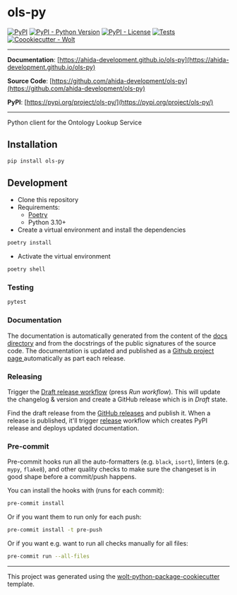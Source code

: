 # ols-py

[![PyPI](https://img.shields.io/pypi/v/ols-py?style=flat-square)](https://pypi.python.org/pypi/ols-py/)
[![PyPI - Python Version](https://img.shields.io/pypi/pyversions/ols-py?style=flat-square)](https://pypi.python.org/pypi/ols-py/)
[![PyPI - License](https://img.shields.io/pypi/l/ols-py?style=flat-square)](https://pypi.python.org/pypi/ols-py/)
[![Tests][github actions badge]][github actions page]
[![Coookiecutter - Wolt](https://img.shields.io/badge/cookiecutter-Wolt-00c2e8?style=flat-square&logo=cookiecutter&logoColor=D4AA00&link=https://github.com/woltapp/wolt-python-package-cookiecutter)](https://github.com/woltapp/wolt-python-package-cookiecutter)

[github actions badge]: https://github.com/ahida-development/ols-py/workflows/test/badge.svg
[github actions page]: https://github.com/ahida-development/ols-py/actions?workflow=test

---

**Documentation**: [https://ahida-development.github.io/ols-py](https://ahida-development.github.io/ols-py)

**Source Code**: [https://github.com/ahida-development/ols-py](https://github.com/ahida-development/ols-py)

**PyPI**: [https://pypi.org/project/ols-py/](https://pypi.org/project/ols-py/)

---

Python client for the Ontology Lookup Service

## Installation

```sh
pip install ols-py
```

## Development

* Clone this repository
* Requirements:
  * [Poetry](https://python-poetry.org/)
  * Python 3.10+
* Create a virtual environment and install the dependencies

```sh
poetry install
```

* Activate the virtual environment

```sh
poetry shell
```

### Testing

```sh
pytest
```

### Documentation

The documentation is automatically generated from the content of the [docs directory](./docs) and from the docstrings
 of the public signatures of the source code. The documentation is updated and published as a [Github project page
 ](https://pages.github.com/) automatically as part each release.

### Releasing

Trigger the [Draft release workflow](https://github.com/ahida-development/ols-py/actions/workflows/draft_release.yml)
(press _Run workflow_). This will update the changelog & version and create a GitHub release which is in _Draft_ state.

Find the draft release from the
[GitHub releases](https://github.com/ahida-development/ols-py/releases) and publish it. When
 a release is published, it'll trigger [release](https://github.com/ahida-development/ols-py/blob/master/.github/workflows/release.yml) workflow which creates PyPI
 release and deploys updated documentation.

### Pre-commit

Pre-commit hooks run all the auto-formatters (e.g. `black`, `isort`), linters (e.g. `mypy`, `flake8`), and other quality
 checks to make sure the changeset is in good shape before a commit/push happens.

You can install the hooks with (runs for each commit):

```sh
pre-commit install
```

Or if you want them to run only for each push:

```sh
pre-commit install -t pre-push
```

Or if you want e.g. want to run all checks manually for all files:

```sh
pre-commit run --all-files
```

---

This project was generated using the [wolt-python-package-cookiecutter](https://github.com/woltapp/wolt-python-package-cookiecutter) template.
